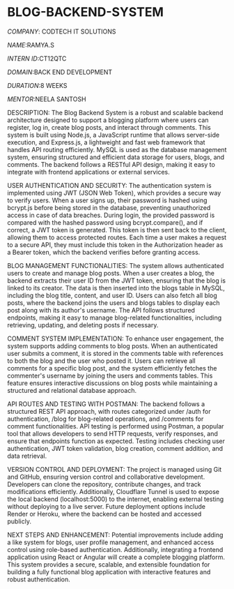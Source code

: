 # BLOG-BACKEND-SYSTEM

*COMPANY*: CODTECH IT SOLUTIONS

*NAME*:RAMYA.S

*INTERN ID*:CT12QTC

*DOMAIN*:BACK END DEVELOPMENT

*DURATION*:8 WEEKS

*MENTOR*:NEELA SANTOSH

DESCRIPTION:
The Blog Backend System is a robust and scalable backend architecture designed to support a blogging platform where users can register, log in, create blog posts, and interact through comments. This system is built using Node.js, a JavaScript runtime that allows server-side execution, and Express.js, a lightweight and fast web framework that handles API routing efficiently. MySQL is used as the database management system, ensuring structured and efficient data storage for users, blogs, and comments. The backend follows a RESTful API design, making it easy to integrate with frontend applications or external services.

USER AUTHENTICATION AND SECURITY:
The authentication system is implemented using JWT (JSON Web Token), which provides a secure way to verify users. When a user signs up, their password is hashed using bcrypt.js before being stored in the database, preventing unauthorized access in case of data breaches. During login, the provided password is compared with the hashed password using bcrypt.compare(), and if correct, a JWT token is generated. This token is then sent back to the client, allowing them to access protected routes. Each time a user makes a request to a secure API, they must include this token in the Authorization header as a Bearer token, which the backend verifies before granting access.

BLOG MANAGEMENT FUNCTIONALITIES:
The system allows authenticated users to create and manage blog posts. When a user creates a blog, the backend extracts their user ID from the JWT token, ensuring that the blog is linked to its creator. The data is then inserted into the blogs table in MySQL, including the blog title, content, and user ID. Users can also fetch all blog posts, where the backend joins the users and blogs tables to display each post along with its author's username. The API follows structured endpoints, making it easy to manage blog-related functionalities, including retrieving, updating, and deleting posts if necessary.

COMMENT SYSTEM IMPLEMENTATION:
To enhance user engagement, the system supports adding comments to blog posts. When an authenticated user submits a comment, it is stored in the comments table with references to both the blog and the user who posted it. Users can retrieve all comments for a specific blog post, and the system efficiently fetches the commenter's username by joining the users and comments tables. This feature ensures interactive discussions on blog posts while maintaining a structured and relational database approach.

API ROUTES AND TESTING WITH POSTMAN:
The backend follows a structured REST API approach, with routes categorized under /auth for authentication, /blog for blog-related operations, and /comments for comment functionalities. API testing is performed using Postman, a popular tool that allows developers to send HTTP requests, verify responses, and ensure that endpoints function as expected. Testing includes checking user authentication, JWT token validation, blog creation, comment addition, and data retrieval.

VERSION CONTROL AND DEPLOYMENT:
The project is managed using Git and GitHub, ensuring version control and collaborative development. Developers can clone the repository, contribute changes, and track modifications efficiently. Additionally, Cloudflare Tunnel is used to expose the local backend (localhost:5000) to the internet, enabling external testing without deploying to a live server. Future deployment options include Render or Heroku, where the backend can be hosted and accessed publicly.

NEXT STEPS AND ENHANCEMENT:
Potential improvements include adding a like system for blogs, user profile management, and enhanced access control using role-based authentication. Additionally, integrating a frontend application using React or Angular will create a complete blogging platform. This system provides a secure, scalable, and extensible foundation for building a fully functional blog application with interactive features and robust authentication.
